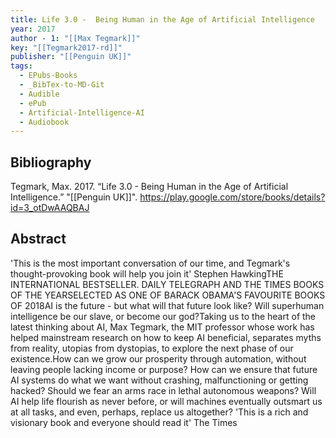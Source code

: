 ```yaml
---
title: Life 3.0 -  Being Human in the Age of Artificial Intelligence
year: 2017
author - 1: "[[Max Tegmark]]"
key: "[[Tegmark2017-rd]]"
publisher: "[[Penguin UK]]"
tags:
  - EPubs-Books
  - _BibTex-to-MD-Git
  - Audible
  - ePub
  - Artificial-Intelligence-AI
  - Audiobook
---
```


## Bibliography
Tegmark, Max. 2017. “Life 3.0 -  Being Human in the Age of Artificial Intelligence.” "[[Penguin UK]]". https://play.google.com/store/books/details?id=3_otDwAAQBAJ

## Abstract
'This is the most important conversation of our time, and Tegmark's thought-provoking book will help you join it' Stephen HawkingTHE INTERNATIONAL BESTSELLER. DAILY TELEGRAPH AND THE TIMES BOOKS OF THE YEARSELECTED AS ONE OF BARACK OBAMA'S FAVOURITE BOOKS OF 2018AI is the future - but what will that future look like? Will superhuman intelligence be our slave, or become our god?Taking us to the heart of the latest thinking about AI, Max Tegmark, the MIT professor whose work has helped mainstream research on how to keep AI beneficial, separates myths from reality, utopias from dystopias, to explore the next phase of our existence.How can we grow our prosperity through automation, without leaving people lacking income or purpose? How can we ensure that future AI systems do what we want without crashing, malfunctioning or getting hacked? Should we fear an arms race in lethal autonomous weapons? Will AI help life flourish as never before, or will machines eventually outsmart us at all tasks, and even, perhaps, replace us altogether? 'This is a rich and visionary book and everyone should read it' The Times